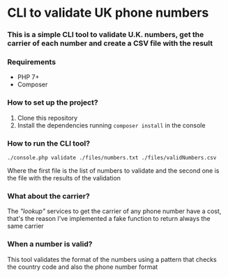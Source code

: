 # CLI to validate UK phone numbers

### This is a simple CLI tool to validate U.K. numbers, get the carrier of each number and create a CSV file with the result

### Requirements

-   PHP 7+
-   Composer

### How to set up the project?

1. Clone this repository
2. Install the dependencies running `composer install` in the console

### How to run the CLI tool?

`./console.php validate ./files/numbers.txt ./files/validNumbers.csv`

Where the first file is the list of numbers to validate and the second one is the file with the results of the validation

### What about the carrier?

The _"lookup"_ services to get the carrier of any phone number have a cost, that's the reason I've implemented a fake function to return always the same carrier

### When a number is valid?

This tool validates the format of the numbers using a pattern that checks the country code and also the phone number format
